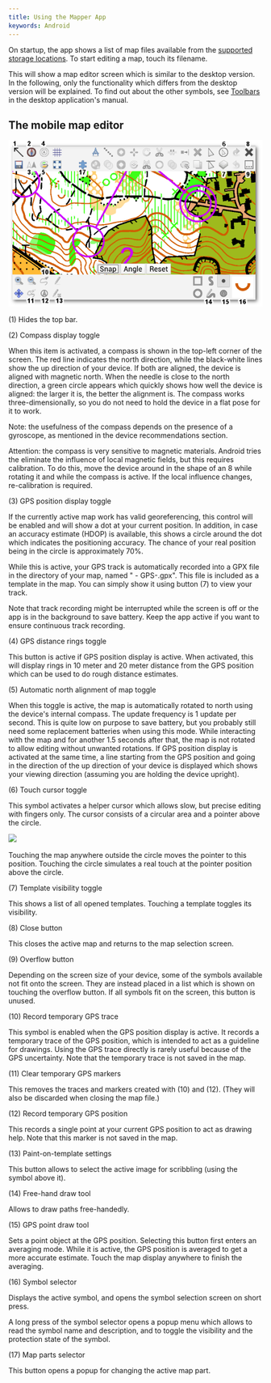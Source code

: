 ```yaml
---
title: Using the Mapper App
keywords: Android
---
```


On startup, the app shows a list of map files available from the [supported storage locations](android-storage.md). To start editing a map, touch its filename.

This will show a map editor screen which is similar to the desktop version. In the following, only the functionality which differs from the desktop version will be explained. To find out about the other symbols, see [Toolbars](toolbars.md) in the desktop application's manual.


## The mobile map editor

![ ](images/Android_UI_explanation.png)

(1) Hides the top bar.

(2) Compass display toggle

When this item is activated, a compass is shown in the top-left corner of the screen. The red line indicates the north direction, while the black-white lines show the up direction of your device. If both are aligned, the device is aligned with magnetic north. When the needle is close to the north direction, a green circle appears which quickly shows how well the device is aligned: the larger it is, the better the alignment is. The compass works three-dimensionally, so you do not need to hold the device in a flat pose for it to work.

Note: the usefulness of the compass depends on the presence of a gyroscope, as mentioned in the device recommendations section.

Attention: the compass is very sensitive to magnetic materials. Android tries the eliminate the influence of local magnetic fields, but this requires calibration. To do this, move the device around in the shape of an 8 while rotating it and while the compass is active. If the local influence changes, re-calibration is required.

(3) GPS position display toggle

If the currently active map work has valid georeferencing, this control will be enabled and will show a dot at your current position. In addition, in case an accuracy estimate (HDOP) is available, this shows a circle around the dot which indicates the positioning accuracy. The chance of your real position being in the circle is approximately 70%.

While this is active, your GPS track is automatically recorded into a GPX file in the directory of your map, named "<map> - GPS-<YYYY-MM-DD>.gpx". This file is included as a template in the map. You can simply show it using button (7) to view your track.

Note that track recording might be interrupted while the screen is off or the app is in the background to save battery. Keep the app active if you want to ensure continuous track recording.

(4) GPS distance rings toggle

This button is active if GPS position display is active. When activated, this will display rings in 10 meter and 20 meter distance from the GPS position which can be used to do rough distance estimates.

(5) Automatic north alignment of map toggle

When this toggle is active, the map is automatically rotated to north using the device's internal compass. The update frequency is 1 update per second. This is quite low on purpose to save battery, but you probably still need some replacement batteries when using this mode. While interacting with the map and for another 1.5 seconds after that, the map is not rotated to allow editing without unwanted rotations. If GPS position display is activated at the same time, a line starting from the GPS position and going in the direction of the up direction of your device is displayed which shows your viewing direction (assuming you are holding the device upright).

(6) Touch cursor toggle

This symbol activates a helper cursor which allows slow, but precise editing with fingers only. The cursor consists of a circular area and a pointer above the circle.

![ ](images/touch_cursor.png)

Touching the map anywhere outside the circle moves the pointer to this position. Touching the circle simulates a real touch at the pointer position above the circle.

(7) Template visibility toggle

This shows a list of all opened templates. Touching a template toggles its visibility.

(8) Close button

This closes the active map and returns to the map selection screen.

(9) Overflow button

Depending on the screen size of your device, some of the symbols available not fit onto the screen. They are instead placed in a list which is shown on touching the overflow button. If all symbols fit on the screen, this button is unused.

(10) Record temporary GPS trace

This symbol is enabled when the GPS position display is active. It records a temporary trace of the GPS position, which is intended to act as a guideline for drawings. Using the GPS trace directly is rarely useful because of the GPS uncertainty.
Note that the temporary trace is not saved in the map.

(11) Clear temporary GPS markers

This removes the traces and markers created with (10) and (12). (They will also be discarded when closing the map file.)

(12) Record temporary GPS position

This records a single point at your current GPS position to act as drawing help. Note that this marker is not saved in the map.

(13) Paint-on-template settings

This button allows to select the active image for scribbling (using the symbol above it).

(14) Free-hand draw tool

Allows to draw paths free-handedly.

(15) GPS point draw tool

Sets a point object at the GPS position. Selecting this button first enters an averaging mode. While it is active, the GPS position is averaged to get a more accurate estimate. Touch the map display anywhere to finish the averaging.

(16) Symbol selector

Displays the active symbol, and opens the symbol selection screen on short press.

A long press of the symbol selector opens a popup menu which allows to read the symbol name and description, and to toggle the visibility and the protection state of the symbol.

(17) Map parts selector

This button opens a popup for changing the active map part.
